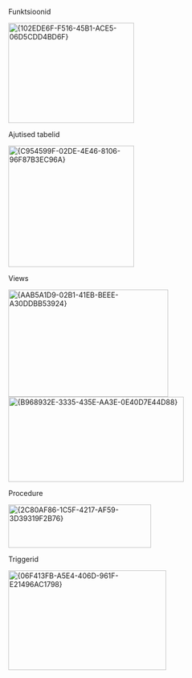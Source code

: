 Funktsioonid

<img width="250" height="199" alt="{102EDE6F-F516-45B1-ACE5-06D5CDD4BD6F}" src="https://github.com/user-attachments/assets/cd5b06cb-37c7-47b6-afb8-b498723a4b5b" />

Ajutised tabelid

<img width="250" height="241" alt="{C954599F-02DE-4E46-8106-96F87B3EC96A}" src="https://github.com/user-attachments/assets/596ee419-fc45-4d34-a7a6-92c52c0e5c98" />

Views

<img width="318" height="213" alt="{AAB5A1D9-02B1-41EB-BEEE-A30DDBB53924}" src="https://github.com/user-attachments/assets/1f654419-c5ce-4739-9482-2c84a530bc4b" />

<img width="349" height="169" alt="{B968932E-3335-435E-AA3E-0E40D7E44D88}" src="https://github.com/user-attachments/assets/80cd66a6-86f3-4770-9642-4a7cbeab46f9" />


Procedure

<img width="284" height="86" alt="{2C80AF86-1C5F-4217-AF59-3D39319F2B76}" src="https://github.com/user-attachments/assets/04c8770c-df6c-4bb7-8e32-ea605f16866a" />

Triggerid

<img width="314" height="198" alt="{06F413FB-A5E4-406D-961F-E21496AC1798}" src="https://github.com/user-attachments/assets/a1c72d39-5839-4560-8a8e-01b3ee4cbeba" />

